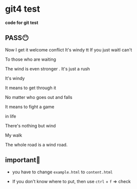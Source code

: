 # git4 test

**code for git test**

**PASS😶**
---

Now I get it
welcome conflict
It's windy
tt
If you just waitI can't

To those who are waiting

The wind is even stronger
.
It's just a rush

It's windy

It means to get through it

No matter who goes out and falls

It means to fight a game

in life

There's nothing but wind

My walk

The whole road is a wind road.


**important🧐**
---
- you have to change `example.html` to  `content.html`

- If you don't know where to put, then use `ctrl` + `f` => check

